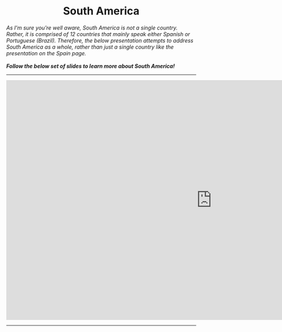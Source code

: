 <h1><center>South America</center></h1>

<p>
  <i>
    As I'm sure you're well aware, South America is not a single country. Rather, it is comprised of 12 countries that mainly speak either Spanish or Portuguese (Brazil). Therefore, the below presentation attempts to address South America as a whole, rather than just a single country like the presentation on the Spain page.<br><br><strong>Follow the below set of slides to learn more about South America!</strong>
  </i>
  </p>

<hr>

<iframe src="https://h5p.org/h5p/embed/396821" width="1090" height="638" frameborder="0" allowfullscreen="allowfullscreen"></iframe><script src="https://h5p.org/sites/all/modules/h5p/library/js/h5p-resizer.js" charset="UTF-8"></script>

<hr>
